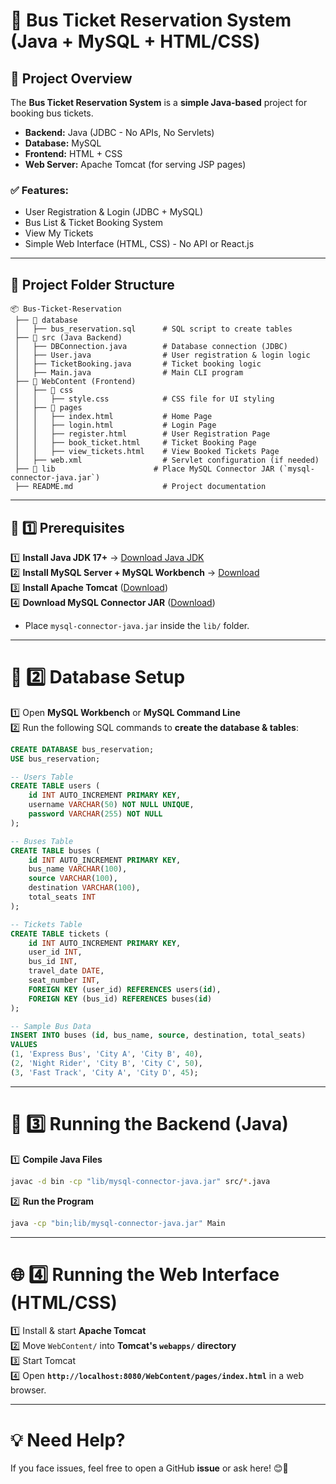 # 🚌 Bus Ticket Reservation System (Java + MySQL + HTML/CSS)

## 📌 Project Overview  
The **Bus Ticket Reservation System** is a **simple Java-based** project for booking bus tickets.  
- **Backend:** Java (JDBC - No APIs, No Servlets)  
- **Database:** MySQL  
- **Frontend:** HTML + CSS  
- **Web Server:** Apache Tomcat (for serving JSP pages)

### ✅ Features:
- User Registration & Login (JDBC + MySQL)
- Bus List & Ticket Booking System
- View My Tickets
- Simple Web Interface (HTML, CSS) - No API or React.js

---

## 📂 **Project Folder Structure**
```
📦 Bus-Ticket-Reservation
 ├── 📂 database
 │   ├── bus_reservation.sql      # SQL script to create tables
 ├── 📂 src (Java Backend)
 │   ├── DBConnection.java        # Database connection (JDBC)
 │   ├── User.java                # User registration & login logic
 │   ├── TicketBooking.java       # Ticket booking logic
 │   ├── Main.java                # Main CLI program
 ├── 📂 WebContent (Frontend)
 │   ├── 📂 css
 │   │   ├── style.css            # CSS file for UI styling
 │   ├── 📂 pages
 │   │   ├── index.html           # Home Page
 │   │   ├── login.html           # Login Page
 │   │   ├── register.html        # User Registration Page
 │   │   ├── book_ticket.html     # Ticket Booking Page
 │   │   ├── view_tickets.html    # View Booked Tickets Page
 │   ├── web.xml                  # Servlet configuration (if needed)
 ├── 📂 lib                      # Place MySQL Connector JAR (`mysql-connector-java.jar`)
 ├── README.md                    # Project documentation
```

---

## **🚀 1️⃣ Prerequisites**  
1️⃣ **Install Java JDK 17+** → [Download Java JDK](https://jdk.java.net/java-se-ri/)  
2️⃣ **Install MySQL Server + MySQL Workbench** → [Download](https://dev.mysql.com/downloads/installer/)  
3️⃣ **Install Apache Tomcat** ([Download](https://tomcat.apache.org/download-90.cgi))  
4️⃣ **Download MySQL Connector JAR** ([Download](https://dev.mysql.com/downloads/connector/j/))  
   - Place `mysql-connector-java.jar` inside the `lib/` folder.  

---

# **📌 2️⃣ Database Setup**

1️⃣ Open **MySQL Workbench** or **MySQL Command Line**  
2️⃣ Run the following SQL commands to **create the database & tables**:  
```sql
CREATE DATABASE bus_reservation;
USE bus_reservation;

-- Users Table
CREATE TABLE users (
    id INT AUTO_INCREMENT PRIMARY KEY,
    username VARCHAR(50) NOT NULL UNIQUE,
    password VARCHAR(255) NOT NULL
);

-- Buses Table
CREATE TABLE buses (
    id INT AUTO_INCREMENT PRIMARY KEY,
    bus_name VARCHAR(100),
    source VARCHAR(100),
    destination VARCHAR(100),
    total_seats INT
);

-- Tickets Table
CREATE TABLE tickets (
    id INT AUTO_INCREMENT PRIMARY KEY,
    user_id INT,
    bus_id INT,
    travel_date DATE,
    seat_number INT,
    FOREIGN KEY (user_id) REFERENCES users(id),
    FOREIGN KEY (bus_id) REFERENCES buses(id)
);

-- Sample Bus Data
INSERT INTO buses (id, bus_name, source, destination, total_seats) 
VALUES 
(1, 'Express Bus', 'City A', 'City B', 40),
(2, 'Night Rider', 'City B', 'City C', 50),
(3, 'Fast Track', 'City A', 'City D', 45);
```

---

# **🔧 3️⃣ Running the Backend (Java)**

1️⃣ **Compile Java Files**
```sh
javac -d bin -cp "lib/mysql-connector-java.jar" src/*.java
```

2️⃣ **Run the Program**
```sh
java -cp "bin;lib/mysql-connector-java.jar" Main
```

---

# **🌐 4️⃣ Running the Web Interface (HTML/CSS)**

1️⃣ Install & start **Apache Tomcat**  
2️⃣ Move `WebContent/` into **Tomcat's `webapps/` directory**  
3️⃣ Start Tomcat  
4️⃣ Open **`http://localhost:8080/WebContent/pages/index.html`** in a web browser.  

---

# **💡 Need Help?**
If you face issues, feel free to open a GitHub **issue** or ask here! 😊🚀
